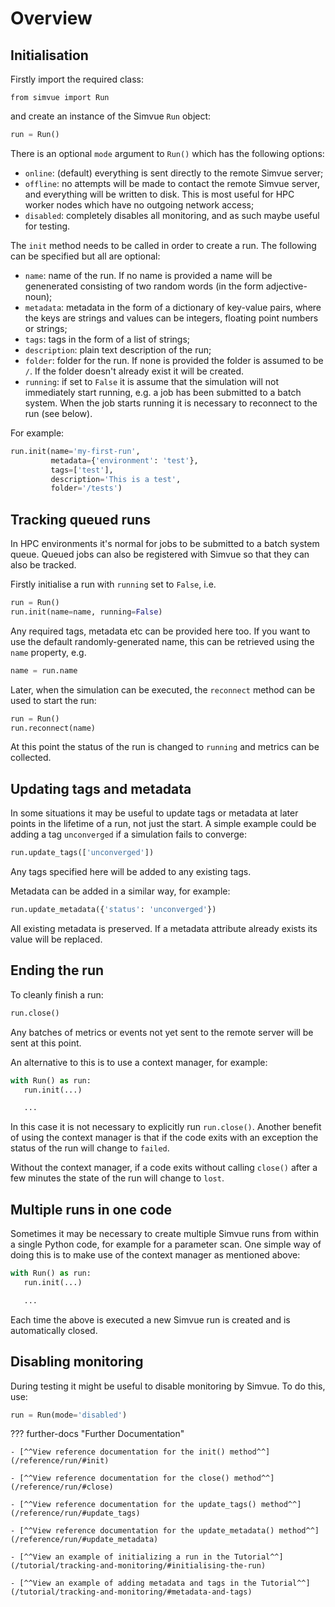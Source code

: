# Overview

## Initialisation

Firstly import the required class:
```
from simvue import Run
```
and create an instance of the Simvue `Run` object:
```  py
run = Run()
```
There is an optional `mode` argument to `Run()` which has the following options:

* `online`: (default) everything is sent directly to the remote Simvue server;
* `offline`: no attempts will be made to contact the remote Simvue server, and everything will be written to disk. This is most useful for HPC worker nodes which have no outgoing network access;
* `disabled`: completely disables all monitoring, and as such maybe useful for testing.

The `init` method needs to be called in order to create a run. The following can be specified but all are optional:

 * `name`: name of the run. If no name is provided a name will be genenerated consisting of two random words (in the form adjective-noun);
 * `metadata`: metadata in the form of a dictionary of key-value pairs, where the keys are strings and values can be integers, floating point numbers or strings;
 * `tags`: tags in the form of a list of strings;
 * `description`: plain text description of the run;
 * `folder`: folder for the run. If none is provided the folder is assumed to be `/`. If the folder doesn't already exist it will be created.
 * `running`: if set to `False` it is assume that the simulation will not immediately start running, e.g. a job has been submitted to a batch system. When the job starts running it is necessary to reconnect to the run (see below).

For example:
```  py
run.init(name='my-first-run',
         metadata={'environment': 'test'},
         tags=['test'],
         description='This is a test',
         folder='/tests')
```

## Tracking queued runs

In HPC environments it's normal for jobs to be submitted to a batch system queue. Queued jobs can also be registered with
Simvue so that they can also be tracked.

Firstly initialise a run with `running` set to `False`, i.e.
```  py
run = Run()
run.init(name=name, running=False)
```
Any required tags, metadata etc can be provided here too. If you want to use the default randomly-generated name, this can be
retrieved using the `name` property, e.g.
```  py
name = run.name
```

Later, when the simulation can be executed, the `reconnect` method can be used to start the run:
```  py
run = Run()
run.reconnect(name)
```
At this point the status of the run is changed to `running` and metrics can be collected.

## Updating tags and metadata

In some situations it may be useful to update tags or metadata at later points in the lifetime of a run, not just the start. A simple example could be adding a tag `unconverged` if a simulation fails to converge:
```  py
run.update_tags(['unconverged'])
```
Any tags specified here will be added to any existing tags.

Metadata can be added in a similar way, for example:
```  py
run.update_metadata({'status': 'unconverged'})
```
All existing metadata is preserved. If a metadata attribute already exists its value will be replaced.


## Ending the run
To cleanly finish a run:
```  py
run.close()
```
Any batches of metrics or events not yet sent to the remote server will be sent at this point.

An alternative to this is to use a context manager, for example:
```  py
with Run() as run:
   run.init(...)

   ...
```
In this case it is not necessary to explicitly run `run.close()`. Another benefit of using the context manager is
that if the code exits with an exception the status of the run will change to `failed`.

Without the context manager, if a code exits without calling `close()` after a few minutes the state of the run will change to `lost`.

## Multiple runs in one code

Sometimes it may be necessary to create multiple Simvue runs from within a single Python code, for example for a parameter
scan. One simple way of doing this is to make use of the context manager as mentioned above:
```  py
with Run() as run:
   run.init(...)

   ...
```
Each time the above is executed a new Simvue run is created and is automatically closed.

## Disabling monitoring

During testing it might be useful to disable monitoring by Simvue. To do this, use:
```  py
run = Run(mode='disabled')
```
??? further-docs "Further Documentation"

    - [^^View reference documentation for the init() method^^](/reference/run/#init)

    - [^^View reference documentation for the close() method^^](/reference/run/#close)

    - [^^View reference documentation for the update_tags() method^^](/reference/run/#update_tags)

    - [^^View reference documentation for the update_metadata() method^^](/reference/run/#update_metadata)
    
    - [^^View an example of initializing a run in the Tutorial^^](/tutorial/tracking-and-monitoring/#initialising-the-run)

    - [^^View an example of adding metadata and tags in the Tutorial^^](/tutorial/tracking-and-monitoring/#metadata-and-tags)
